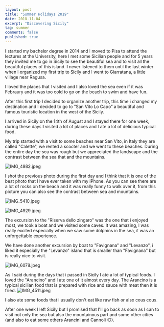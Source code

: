 ```yaml
---
layout: post
title: "Summer Holidays 2019"
date: 2018-11-04
excerpt: "Discovering Sicily"
tag: summer
comments: false
published: true
---
```


I started my bachelor degree in 2014 and I moved to Pisa to attend the lectures at the University, here I met some Sicilian people and for 5 years they invited me to go in Sicily to see the beautiful sea and to visit all the beautiful places of this island.
I never listened to them until the last winter when I organized my first trip to Sicily and I went to Giarratana, a little village near Ragusa.

I loved the places that I visited and I also loved the sea even if it was Febraury and it was too cold to go on the beach to swim and have fun.

After this first trip I decided to organize another trip, this time i changed my destination and I decided to go to “San Vito Lo Capo” a beautiful and famous touristic location in the west of the Sicily.

I arrived in Sicily on the 14th of August and I stayed there for one week, during these days I visited a lot of places and I ate a lot of delicious typical food.

My trip started with a visit to some beaches near San Vito, in Italy they are called "Calette", we rented a scooter and we went to these beaches. During the entire day the sea was rough but we appreciated the landscape and the contrast between the sea that and the mountains.

![IMG_4982.jpeg](https://raw.githubusercontent.com/lucacorbucci/lucacorbucci.github.io/master/Images/IMG_4982.jpeg?token=AAQYXWU6ODBPH2KWOPNKYR25VHX6I)

I shot the previous photo during the first day and I think that it is one of the best photo that I have ever taken with my iPhone. As you can see there are a lot of rocks on the beach and it was really funny to walk over it, from this picture you can also see the contrast between sea and mountains.

![IMG_5410.jpeg](https://raw.githubusercontent.com/lucacorbucci/lucacorbucci.github.io/master/Images/IMG_5410.jpeg?token=AAQYXWX2KX3GBCMSSPEAO6S5VJDIC)

![IMG_4929.jpeg](https://raw.githubusercontent.com/lucacorbucci/lucacorbucci.github.io/master/Images/IMG_4929.jpeg?token=AAQYXWQ27K2UODXAFMPEFX25VJDFQ)

The excursion to the "Riserva dello zingaro" was the one that i enjoyed most, we took a boat and we visited some caves.
It was amazing, I was really excited especially when we saw some dolphins in the sea, it was an unforgettable experience.

We have done another excursion by boat to "Favignana" and "Levanzo", i liked it especially the "Levanzo" island that is smaller than "Favignana" but is really nice to visit.

![IMG_6078.jpeg](https://raw.githubusercontent.com/lucacorbucci/lucacorbucci.github.io/master/Images/IMG_6078.jpeg?token=AAQYXWUDRDGX3EHFNJSO6VC5VJDUE)

As I said during the days that i passed in Sicily I ate a lot of typical foods. I loved the "Arancino" and I ate one of it almost every day. The Arancino is a typical sicilian food that is prepared with rice and sauce with meat then it is fried.
![IMG_4511.jpeg](https://raw.githubusercontent.com/lucacorbucci/lucacorbucci.github.io/master/Images/IMG_4511.jpeg?token=AAQYXWTUGXM6TD4PGZNLZ7S5VJDDO)

I also ate some foods that i usually don't eat like raw fish or also cous cous.

After one week I left Sicily but I promised that I'll go back as soon as I can to visit not only the sea but also the mountainous part and some other cities (and also to eat some others Arancini and Cannoli :D).
